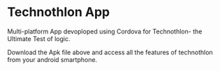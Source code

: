 # Technothlon App
Multi-platform App devoploped using Cordova for Technothlon- the Ultimate Test of logic.

Download the Apk file above and access all the features of technothlon from your android smartphone.
